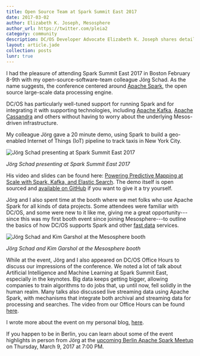 ```yaml
---
title: Open Source Team at Spark Summit East 2017
date: 2017-03-02
author: Elizabeth K. Joseph, Mesosphere
author_url: https://twitter.com/pleia2
category: community
description: DC/OS Developer Advocate Elizabeth K. Joseph shares details from Spark Summit East 2017 in Boston.
layout: article.jade
collection: posts
lunr: true
---
```


I had the pleasure of attending Spark Summit East 2017 in Boston February 8-9th with my open-source-software-team colleague Jörg Schad. As the name suggests, the conference centered around [Apache Spark](http://spark.apache.org/), the open source large-scale data processing engine.

DC/OS has particularly well-tuned support for running Spark and for integrating it with supporting technologies, including [Apache Kafka](https://kafka.apache.org/), [Apache Cassandra](http://cassandra.apache.org/) and others without having to worry about the underlying Mesos-driven infrastructure.

My colleague Jörg gave a 20 minute demo, using Spark to build a geo-enabled Internet of Things (IoT) pipeline to track taxis in New York City.

<img src="/assets/images/blog/2017-03-02_joerg_spark_summit_east.jpg" alt="Jörg Schad presenting at Spark Summit East 2017"/>

*Jörg Schad presenting at Spark Summit East 2017*

His video and slides can be found here: [Powering Predictive Mapping at Scale with Spark, Kafka, and Elastic Search](https://spark-summit.org/east-2017/events/powering-predictive-mapping-at-scale-with-spark-kafka-and-elastic-search/). The demo itself is open sourced and [available on GitHub](https://github.com/amollenkopf/dcos-iot-demo/) if you want to give it a try yourself.

Jörg and I also spent time at the booth where we met folks who use Apache Spark for all kinds of data projects. Some attendees were familiar with DC/OS, and some were new to it like me, giving me a great opportunity---since this was my first booth event since joining Mesosphere---to outline the basics of how DC/OS supports Spark and other [fast data](https://dcos.io/fast-data) services.

<img src="/assets/images/blog/2017-03-02_booth_spark_summit_east.jpg" alt="Jörg Schad and Kim Garshol at the Mesosphere booth"/>

*Jörg Schad and Kim Garshol at the Mesosphere booth*

While at the event, Jörg and I also appeared on DC/OS Office Hours to discuss our impressions of the conference. We noted a lot of talk about Artificial Intelligence and Machine Learning at Spark Summit East, especially in the keynotes. Big data keeps getting bigger, allowing companies to train algorithms to do jobs that, up until now, fell solidly in the human realm. Many talks also discussed live streaming data using Apache Spark, with mechanisms that integrate both archival and streaming data for processing and searches. The video from our Office Hours can be found [here](https://youtu.be/Np-08lWeIbc?list=PLVWqoBEzghqdpHYXcOESRPLJseA6cRT_q).

I wrote more about the event on my personal blog, [here](http://princessleia.com/journal/2017/02/spark-summit-east-2017/).

If you happen to be in Berlin, you can learn about some of the event highlights in person from Jörg at the [upcoming Berlin Apache Spark Meetup](https://www.meetup.com/Berlin-Apache-Spark-Meetup/events/237849059/) on Thursday, March 9, 2017 at 7:00 PM.
